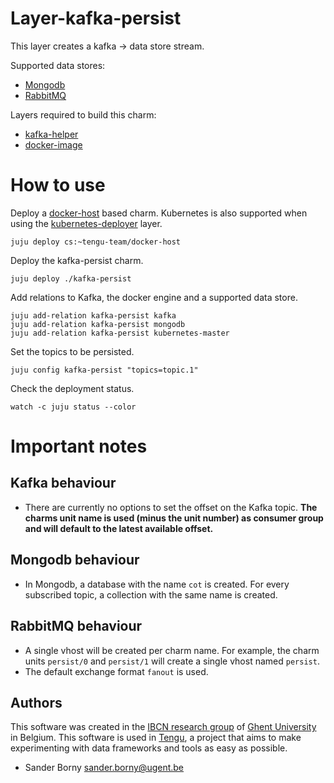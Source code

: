 # Layer-kafka-persist

This layer creates a kafka -> data store stream.

Supported data stores:
- [Mongodb](https://jujucharms.com/mongodb/)
- [RabbitMQ](https://jujucharms.com/rabbitmq-server/)

Layers required to build this charm:
 - [kafka-helper](https://github.com/tengu-team/layer-kafka-helper)
 - [docker-image](https://github.com/tengu-team/layer-docker-image)

# How to use
Deploy a [docker-host](https://github.com/tengu-team/layer-docker-host) based charm.
Kubernetes is also supported when using the [kubernetes-deployer](https://github.com/tengu-team/layer-kubernetes-deployer) layer.
```
juju deploy cs:~tengu-team/docker-host
```
Deploy the kafka-persist charm.
```
juju deploy ./kafka-persist
```
Add relations to Kafka, the docker engine and a supported data store.
```
juju add-relation kafka-persist kafka
juju add-relation kafka-persist mongodb
juju add-relation kafka-persist kubernetes-master
```
Set the topics to be persisted.
```
juju config kafka-persist "topics=topic.1"
```
Check the deployment status.
```
watch -c juju status --color
```


# Important notes

## Kafka behaviour
- There are currently no options to set the offset on the Kafka topic.
**The charms unit name is used (minus the unit number) as consumer group and will
default to the latest available offset.**

## Mongodb behaviour
- In Mongodb, a database with the name `cot` is created.
For every subscribed topic, a collection with the same name is created.

## RabbitMQ behaviour
- A single vhost will be created per charm name. For example, the charm units
`persist/0` and `persist/1` will create a single vhost named `persist`.
- The default exchange format `fanout` is used.

## Authors

This software was created in the [IBCN research group](https://www.ibcn.intec.ugent.be/) of [Ghent University](https://www.ugent.be/en) in Belgium. This software is used in [Tengu](http://tengu.intec.ugent.be), a project that aims to make experimenting with data frameworks and tools as easy as possible.

 - Sander Borny <sander.borny@ugent.be>
